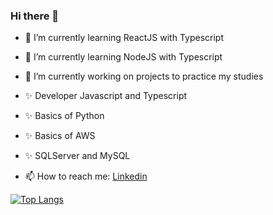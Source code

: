 ### Hi there 👋

<!--
**Konstructa/Konstructa** is a ✨ _special_ ✨ repository because its `README.md` (this file) appears on your GitHub profile.

Here are some ideas to get you started:

- 🔭 I’m currently working on ...
- 🌱 I’m currently learning ...
- 👯 I’m looking to collaborate on ...
- 🤔 I’m looking for help with ...
- 💬 Ask me about ...
- 📫 How to reach me: ...
- 😄 Pronouns: ...
- ⚡ Fun fact: ...
-->

-  🌱 I’m currently learning ReactJS with Typescript
-  🌱 I’m currently learning NodeJS with Typescript
-  🔭 I’m currently working on projects to practice my studies
-  ✨ Developer Javascript and Typescript
-  ✨ Basics of Python  
-  ✨ Basics of AWS
-  ✨ SQLServer and MySQL

-  📫 How to reach me: [Linkedin](https://www.linkedin.com/in/milena-limoeiro-51739b210/)



[![Top Langs](https://github-readme-stats.vercel.app/api/top-langs/?username=Konstructa&layout=compact&show_icons=true&theme=radical&langs_count=4&hide=cmake,jupyter,c%2B%2B)](https://github.com/Konstructa/github-readme-stats) 
